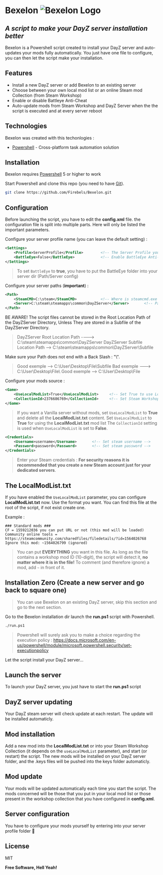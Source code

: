 # Bexelon ![Bexelon Logo](https://i.ibb.co/GWhXyMK/Bexelon-50-no-bg.png)
## _A script to make your DayZ server installation better_

Bexelon is a Powershell script created to install your DayZ server and auto-updates your mods fully automatically. You just have one file to configure, you can then let the script make your installation.

## Features

- Install a new DayZ server or add Bexelon to an existing server
- Choose between your own local mod list or an online Steam mod Collection (from Steam Workshop)
- Enable or disable Battleye Anti-Cheat
- Auto-update mods from Steam Workshop and DayZ Server when the the script is executed and at every server reboot

## Technologies

Bexelon was created with this techonlogies :

- [Powershell](https://docs.microsoft.com/en-us/powershell/scripting/overview?view=powershell-7.1) - Cross-platform task automation solution

## Installation

Bexelon requires [Powershell](https://docs.microsoft.com/en-us/powershell/scripting/overview) 5 or higher to work

Start Powershell and clone this repo (you need to have [Git](https://git-scm.com/)).

```sh
git clone https://github.com/Firebels/Bexelon.git
```

## Configuration

Before launching the script, you have to edit the **config.xml** file. the configuration file is split into multiple parts.
Here will only be listed the important parameters.

Configure your server profile name (you can leave the default setting) :
```xml
<Settings>
	<Profile>ServerProfile</Profile>		<!-- The Server Profile you want to use (ex: ServerName) -->
	<BattleEye>False</BattleEye>			<!-- Enable BattleEye Anti-Cheat [True/False]? -->
</Settings>
```
> To set `BattleEye` to **true**, you have to put the BattleEye folder into your server dir (Path/Server config)

Configure your server paths (**important**) :

```xml
<Path>
	<SteamCMD>C:\steam</SteamCMD>	        <!-- Where is steamcmd.exe ? -->
	<Server>C:\steam\steamapps\common\DayZServer</Server>		<!-- Path to Game Server (ex: C:\servers\DayzServer) -->
</Path>
```


BE AWARE! The script files cannot be stored in the Root Location Path of the DayZServer Directory, Unless They are stored in a Subfile of the DayZServer Directory.

>	DayZServer Root Location Path ----> C:\steam\steamapps\common\DayZServer
>	DayZServer Subfile Location Path --> C:\steam\steamapps\common\DayZServer\Subfile


Make sure your Path does not end with a Back Slash : "\\". 
>	Good exemple --> C:\User\Desktop\File\Subfile
>	Bad exemple ---> C:\User\Desktop\File\ 
>	Good exemple --> C:\User\Desktop\File


Configure your mods source :

```xml
<Game>
	<UseLocalModList>True</UseLocalModList>		<!-- Set True to use LocalModList.txt -->
	<CollectionId>2376686769</CollectionId>		<!-- Set Steam Workshop Collection ID (If API List) -->
</Game>
```
> If you want a Vanilla server without mods, set `UseLocalModList` to **True** and delete all the **LocalModList.txt** content.
> Set `UseLocalModList` to **True** for using the **LocalModList.txt** mod list
> The  `CollectionId` setting is used when `UseLocalModList` is set to **False**.

```xml
<Credentials> 
	<Username>username</Username>		<!-- Set steam username -->
	<Password>password</Password>		<!-- Set steam password -->
</Credentials>
```
> Enter your Steam credentials : **For security reasons it is recommended that you create a new Steam account just for your dedicated servers**.

## The LocalModList.txt
If you have enabled the `UseLocalModList` parameter, you can configure **LocalModList.txt** now. Use the format you want. You can find this file at the root of the script, if not exist create one.

Example :
```
### Standard mods ###
CF = 1559212036 you can put URL or not (this mod will be loaded)
Community online tools = https://steamcommunity.com/sharedfiles/filedetails/?id=1564026768
Ignore this mod: ~1564026799 (ignored)
```

> You can put **EVERYTHING** you want in this file. As long as the file contains a workshop mod ID (10-digit), the script will detect it, **no matter where it is in the file!**
To comment (and therefore ignore) a mod, add `~` in front of it.

## Installation Zero (Create a new server and go back to square one)

> You can use Bexelon on an existing DayZ server, skip this section and go to the next section.

Go to the Bexelon installation dir launch the **run.ps1** script with Powershell.

```sh
./run.ps1
```

> Powershell will surely ask you to make a choice regarding the execution policy :
> https://docs.microsoft.com/en-us/powershell/module/microsoft.powershell.security/set-executionpolicy

Let the script install your DayZ server...

## Launch the server

To launch your DayZ server, you just have to start the **run.ps1** script

## DayZ server updating

Your DayZ steam server will check update at each restart. The update will be installed automaticly.

## Mod installation

Add a new mod into the **LocalModList.txt** or into your Steam Workshop Collection (it depends on the `useLocalModList` parameter), and start (or restart) the script. The new mods will be installed on your DayZ server folder, and the .keys files will be pushed into the keys folder automaticly.

## Mod update

Your mods will be updated automatically each time you start the script. 
The mods concerned will be those that you put in your local mod list or those present in the workshop collection that you have configured in **config.xml**.

## Server configuration

You have to configure your mods yourself by entering into your server profile folder 🙂

## License

MIT 

**Free Software, Hell Yeah!**
